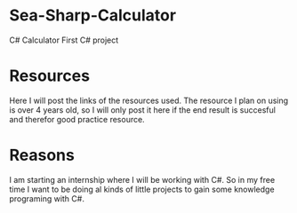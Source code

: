 # Sea-Sharp-Calculator

C# Calculator 
First C# project


# Resources

Here I will post the links of the resources used.
The resource I plan on using is over 4 years old,
so I will only post it here if the end result is succesful
and therefor good practice resource.


# Reasons

I am starting an internship where I will be working with C#.
So in my free time I want to be doing al kinds of little projects
to gain some knowledge programing with C#.

